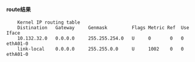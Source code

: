 #### route结果

        Kernel IP routing table
        Distination   Gateway     Genmask         Flags Metric Ref  Use Iface
        10.132.32.0   0.0.0.0     255.255.254.0   U     0       0   0   ethA01-0
        link-local    0.0.0.0     255.255.0.0     U     1002    0   0   ethA01-0

